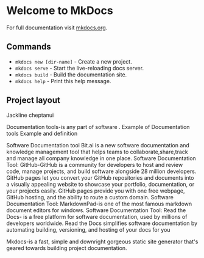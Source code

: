 # Welcome to MkDocs

For full documentation visit [mkdocs.org](https://mkdocs.org).

## Commands

* `mkdocs new [dir-name]` - Create a new project.
* `mkdocs serve` - Start the live-reloading docs server.
* `mkdocs build` - Build the documentation site.
* `mkdocs help` - Print this help message.

## Project layout
   Jackline cheptanui


   Documentation tools-is any part of software .
Example of Documentation tools
Example and definition

Software Documentation tool Bit.ai is a new software documentation and knowledge management tool that helps teams to collaborate,share,track and manage all company knowledge in one place.
Software Documentation Tool: GitHub-GitHub is a community for developers to host and review code, manage projects, and build software alongside 28 million developers.
GitHub pages let you convert your GitHub repositories and documents into a visually appealing website to showcase your portfolio, documentation, or your projects easily. GitHub pages provide you with one free webpage, GitHub hosting, and the ability to route a custom domain.
Software Documentation Tool: MarkdownPad-is one of the most famous markdown document editors for windows. 
Software Documentation Tool: Read the Docs- is a free platform for software documentation, used by millions of developers worldwide. Read the Docs simplifies software documentation by automating building, versioning, and hosting of your docs for you

Mkdocs-is a fast, simple and downright gorgeous static site generator that's geared towards building project documentation.





